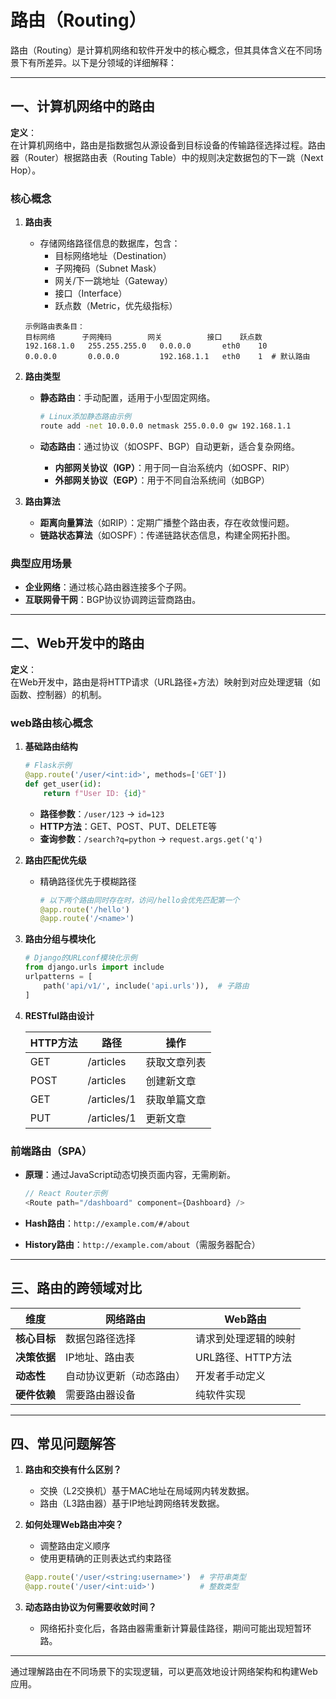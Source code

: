 # 路由（Routing）

路由（Routing）是计算机网络和软件开发中的核心概念，但其具体含义在不同场景下有所差异。以下是分领域的详细解释：

---

## **一、计算机网络中的路由**

**定义**：  
在计算机网络中，路由是指数据包从源设备到目标设备的传输路径选择过程。路由器（Router）根据路由表（Routing Table）中的规则决定数据包的下一跳（Next Hop）。

### **核心概念**  

1. **路由表**  
   - 存储网络路径信息的数据库，包含：  
     - 目标网络地址（Destination）  
     - 子网掩码（Subnet Mask）  
     - 网关/下一跳地址（Gateway）  
     - 接口（Interface）  
     - 跃点数（Metric，优先级指标）  

   ```plaintext
   示例路由表条目：
   目标网络      子网掩码        网关          接口    跃点数
   192.168.1.0   255.255.255.0   0.0.0.0       eth0    10
   0.0.0.0       0.0.0.0         192.168.1.1   eth0    1  # 默认路由
   ```

2. **路由类型**  
   - **静态路由**：手动配置，适用于小型固定网络。  

     ```bash
     # Linux添加静态路由示例
     route add -net 10.0.0.0 netmask 255.0.0.0 gw 192.168.1.1
     ```

   - **动态路由**：通过协议（如OSPF、BGP）自动更新，适合复杂网络。  
     - **内部网关协议（IGP）**：用于同一自治系统内（如OSPF、RIP）  
     - **外部网关协议（EGP）**：用于不同自治系统间（如BGP）  

3. **路由算法**  
   - **距离向量算法**（如RIP）：定期广播整个路由表，存在收敛慢问题。  
   - **链路状态算法**（如OSPF）：传递链路状态信息，构建全网拓扑图。  

### **典型应用场景**  

- **企业网络**：通过核心路由器连接多个子网。  
- **互联网骨干网**：BGP协议协调跨运营商路由。  

---

## **二、Web开发中的路由**

**定义**：  
在Web开发中，路由是将HTTP请求（URL路径+方法）映射到对应处理逻辑（如函数、控制器）的机制。

### **web路由核心概念**  

1. **基础路由结构**  

   ```python
   # Flask示例
   @app.route('/user/<int:id>', methods=['GET'])
   def get_user(id):
       return f"User ID: {id}"
   ```

   - **路径参数**：`/user/123` → `id=123`  
   - **HTTP方法**：GET、POST、PUT、DELETE等  
   - **查询参数**：`/search?q=python` → `request.args.get('q')`

2. **路由匹配优先级**  
   - 精确路径优先于模糊路径  

     ```python
     # 以下两个路由同时存在时，访问/hello会优先匹配第一个
     @app.route('/hello')
     @app.route('/<name>')
     ```

3. **路由分组与模块化**  

   ```python
   # Django的URLconf模块化示例
   from django.urls import include
   urlpatterns = [
       path('api/v1/', include('api.urls')),  # 子路由
   ]
   ```

4. **RESTful路由设计**  

   | HTTP方法 | 路径          | 操作         |  
   |----------|---------------|--------------|  
   | GET      | /articles     | 获取文章列表 |  
   | POST     | /articles     | 创建新文章   |  
   | GET      | /articles/1   | 获取单篇文章 |  
   | PUT      | /articles/1   | 更新文章     |  

### **前端路由（SPA）**  

- **原理**：通过JavaScript动态切换页面内容，无需刷新。  

  ```javascript
  // React Router示例
  <Route path="/dashboard" component={Dashboard} />
  ```

- **Hash路由**：`http://example.com/#/about`  
- **History路由**：`http://example.com/about`（需服务器配合）  

---

## **三、路由的跨领域对比**

| **维度**         | **网络路由**                  | **Web路由**                   |  
|-------------------|-------------------------------|-------------------------------|  
| **核心目标**      | 数据包路径选择                | 请求到处理逻辑的映射          |  
| **决策依据**      | IP地址、路由表                | URL路径、HTTP方法             |  
| **动态性**        | 自动协议更新（动态路由）      | 开发者手动定义                |  
| **硬件依赖**      | 需要路由器设备                | 纯软件实现                    |  

---

## **四、常见问题解答**

1. **路由和交换有什么区别？**  
   - 交换（L2交换机）基于MAC地址在局域网内转发数据。  
   - 路由（L3路由器）基于IP地址跨网络转发数据。  

2. **如何处理Web路由冲突？**  
   - 调整路由定义顺序  
   - 使用更精确的正则表达式约束路径  

   ```python
   @app.route('/user/<string:username>')  # 字符串类型
   @app.route('/user/<int:uid>')          # 整数类型
   ```

3. **动态路由协议为何需要收敛时间？**  
   - 网络拓扑变化后，各路由器需重新计算最佳路径，期间可能出现短暂环路。

---

通过理解路由在不同场景下的实现逻辑，可以更高效地设计网络架构和构建Web应用。
